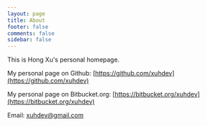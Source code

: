 ```yaml
---
layout: page
title: About
footer: false
comments: false
sidebar: false
---
```


This is Hong Xu's personal homepage.

My personal page on Github: [https://github.com/xuhdev](https://github.com/xuhdev)

My personal page on Bitbucket.org: [https://bitbucket.org/xuhdev](https://bitbucket.org/xuhdev)


Email: [xuhdev@gmail.com](mailto:xuhdev@gmail.com)
